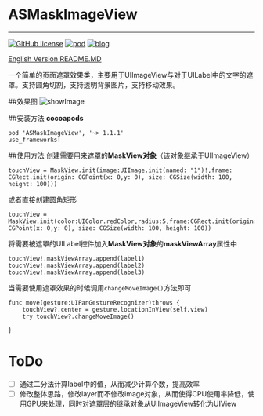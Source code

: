 # ASMaskImageView

---

[![GitHub license](https://img.shields.io/badge/license-Apache%202-blue.svg)](https://raw.githubusercontent.com/zkh90644/ASMaskImageView/master/LICENSE)
[![pod](https://img.shields.io/badge/pod-v1.0.1-brightgreen.svg)](https://cocoapods.org/pods/ASMaskImageView)
[![blog](https://img.shields.io/badge/blog-%E7%AE%80%E4%B9%A6-orange.svg)](http://www.jianshu.com/users/b863d709977d/latest_articles)

[English Version README.MD](https://github.com/zkh90644/ASMaskImageView/blob/master/README_English.md)

一个简单的页面遮罩效果类，主要用于UIImageView与对于UILabel中的文字的遮罩。支持圆角切割，支持透明背景图片，支持移动效果。

##效果图
![showImage](https://github.com/zkh90644/ASMaskImageView/blob/master/Resource/show.gif)


##安装方法
**cocoapods**

```
pod 'ASMaskImageView', '~> 1.1.1'
use_frameworks!
```
##使用方法
创建需要用来遮罩的**MaskView对象**（该对象继承于UIImageView）

```
touchView = MaskView.init(image:UIImage.init(named: "1")!,frame: CGRect.init(origin: CGPoint(x: 0,y: 0), size: CGSize(width: 100, height: 100)))
```
或者直接创建圆角矩形

```
touchView = MaskView.init(color:UIColor.redColor,radius:5,frame:CGRect.init(origin: CGPoint(x: 0,y: 0), size: CGSize(width: 100, height: 100))
```



将需要被遮罩的UILabel控件加入**MaskView对象**的**maskViewArray**属性中

```
touchView!.maskViewArray.append(label1)
touchView!.maskViewArray.append(label2)
touchView!.maskViewArray.append(label3)
```
当需要使用遮罩效果的时候调用`changeMoveImage()`方法即可

```
func move(gesture:UIPanGestureRecognizer)throws {
    touchView?.center = gesture.locationInView(self.view)
    try touchView?.changeMoveImage()
        
}
```

# ToDo

-[ ] 通过二分法计算label中的值，从而减少计算个数，提高效率
-[ ] 修改整体思路，修改layer而不修改image对象，从而使得CPU使用率降低，使用GPU来处理，同时对遮罩层的继承对象从UIImageView转化为UIView